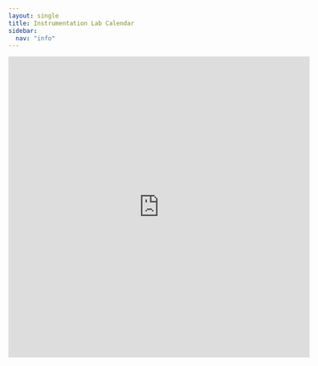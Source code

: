 ```yaml
---
layout: single
title: Instrumentation Lab Calendar
sidebar:
  nav: "info"
---
```

<div><iframe src="https://calendar.google.com/calendar/embed?src=tamuastrolab%40gmail.com&ctz=America/Chicago" 
style="border: 0" width="600" height="600" frameborder="0" scrolling="no"></iframe></div>